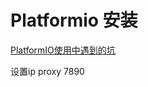 # Platformio 安装

[PlatformIO使用中遇到的坑](https://nu-ll.github.io/2021/02/24/PlatformIO%E4%BD%BF%E7%94%A8%E4%B8%AD%E9%81%87%E5%88%B0%E7%9A%84%E5%9D%91/)

设置ip proxy 7890